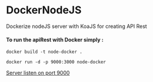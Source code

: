 # DockerNodeJS
Dockerize nodeJS server with KoaJS for creating API Rest

#### To run the apiRest with Docker simply :

```docker build -t node-docker .``` 
 
```docker run -d -p 9000:3000 node-docker```

[Server listen on port 9000](http://localhost:9000/)

